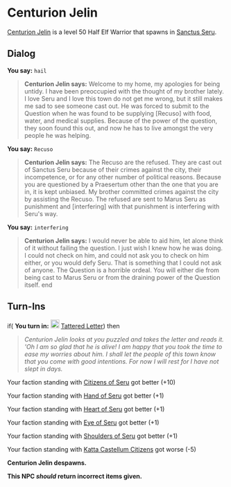 # Centurion Jelin



[Centurion Jelin](/npc/159416) is a level 50 Half Elf Warrior that spawns in [Sanctus Seru](/zone/159).



## Dialog

**You say:** `hail`



>**Centurion Jelin says:** Welcome to my home, my apologies for being untidy. I have been preoccupied with the thought of my brother lately. I love Seru and I love this town do not get me wrong, but it still makes me sad to see someone cast out. He was forced to submit to the Question when he was found to be supplying [Recuso] with food, water, and medical supplies. Because of the power of the question, they soon found this out, and now he has to live amongst the very people he was helping.

**You say:** `Recuso`



>**Centurion Jelin says:** The Recuso are the refused. They are cast out of Sanctus Seru because of their crimes against the city, their incompetence, or for any other number of political reasons. Because you are questioned by a Praesertum other than the one that you are in, it is kept unbiased. My brother committed crimes against the city by assisting the Recuso. The refused are sent to Marus Seru as punishment and [interfering] with that punishment is interfering with Seru's way.

**You say:** `interfering`



>**Centurion Jelin says:** I would never be able to aid him, let alone think of it without failing the question. I just wish I knew how he was doing. I could not check on him, and could not ask you to check on him either, or you would defy Seru. That is something that I could not ask of anyone. The Question is a horrible ordeal. You will either die from being cast to Marus Seru or from the draining power of the Question itself.
end



## Turn-Ins





if( **You turn in:** <img style="background:url(/static/icons/blank_slot.gif);width:20px;height:20px;" src="/static/icons/item_866.png" alt="" /> <a
                                href="/item/6269" data-url="6269" class="tooltip-link link">Tattered Letter</a>) then


>*Centurion Jelin looks at you puzzled and takes the letter and reads it. 'Oh I am so glad that he is alive! I am happy that you took the time to ease my worries about him. I shall let the people of this town know that you come with good intentions. For now I will rest for I have not slept in days.*


Your faction standing with [Citizens of Seru](/faction/1499) got better (<span class='text-success'>+10</span>)


Your faction standing with [Hand of Seru](/faction/1484) got better (<span class='text-success'>+1</span>)


Your faction standing with [Heart of Seru](/faction/1486) got better (<span class='text-success'>+1</span>)


Your faction standing with [Eye of Seru](/faction/1485) got better (<span class='text-success'>+1</span>)


Your faction standing with [Shoulders of Seru](/faction/1487) got better (<span class='text-success'>+1</span>)


Your faction standing with [Katta Castellum Citizens](/faction/1502) got worse (<span class='text-danger'>-5</span>)


**Centurion Jelin despawns.**

**This NPC *should* return incorrect items given.**
